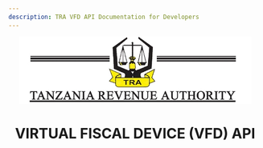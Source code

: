 ```yaml
---
description: TRA VFD API Documentation for Developers
---
```


<p align="center"> <img src="./assets/tra2.jpg" alt="TRA Logo"> </p>

<h1 align="center"> VIRTUAL FISCAL DEVICE (VFD) API</h1>

<br>
<br>
<br>
<br>
<br>
<br>
<br>
<br>
<br>
<br>
<br>
<br>